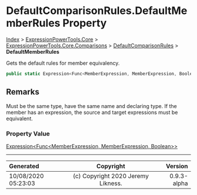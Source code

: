 ﻿# DefaultComparisonRules.DefaultMemberRules Property

[Index](../index.md) > [ExpressionPowerTools.Core](ExpressionPowerTools.Core.a.md) > [ExpressionPowerTools.Core.Comparisons](ExpressionPowerTools.Core.Comparisons.n.md) > [DefaultComparisonRules](ExpressionPowerTools.Core.Comparisons.DefaultComparisonRules.cs.md) > **DefaultMemberRules**

Gets the default rules for member equivalency.

```csharp
public static Expression<Func<MemberExpression, MemberExpression, Boolean>> DefaultMemberRules { get; }
```

## Remarks

Must be the same type, have the same name and declaring type. If the
            member has an expression, the source and target expressions must be
            equivalent.

### Property Value

 [Expression&lt;Func&lt;MemberExpression, MemberExpression, Boolean>>](https://docs.microsoft.com/dotnet/api/system.linq.expressions.expression-1) 


---

| Generated | Copyright | Version |
| :-- | :-: | --: |
| 10/08/2020 05:23:03 | (c) Copyright 2020 Jeremy Likness. | 0.9.3-alpha |
